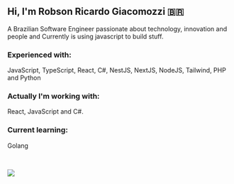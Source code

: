 ## Hi, I'm Robson Ricardo Giacomozzi 🇧🇷 
A Brazilian Software Engineer passionate about technology, innovation and people and Currently is using javascript to build stuff.

### Experienced with:
JavaScript, TypeScript, React, C#, NestJS, NextJS, NodeJS, Tailwind, PHP and Python

### Actually I'm working with: 
React, JavaScript and C#.

### Current learning: 
Golang

<br />

![](https://komarev.com/ghpvc/?username=robsonrg&color=79b8ff)
